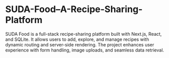 # SUDA-Food–A-Recipe-Sharing-Platform
 SUDA Food is a full-stack recipe-sharing platform built with Next.js, React, and SQLite. It allows users to add, explore, and manage recipes with dynamic routing and server-side rendering. The project enhances user experience with form handling, image uploads, and seamless data retrieval.
